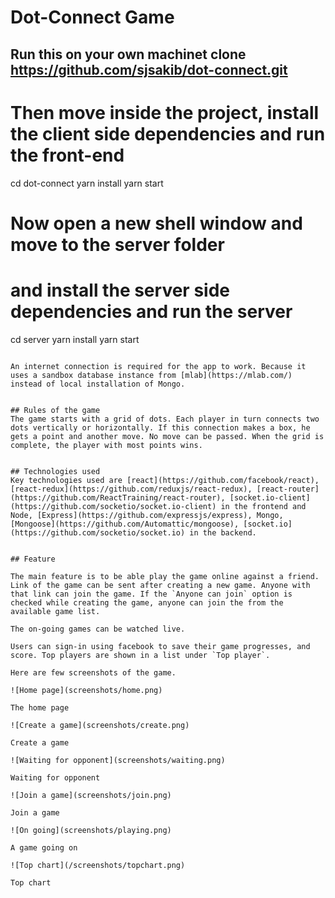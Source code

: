 # Dot-Connect Game

## Run this on your own machinet clone https://github.com/sjsakib/dot-connect.git

# Then move inside the project, install the client side dependencies and run the front-end
cd dot-connect
yarn install
yarn start

# Now open a new shell window and move to the server folder
# and install the server side dependencies and run the server
cd server
yarn install
yarn start
```

An internet connection is required for the app to work. Because it uses a sandbox database instance from [mlab](https://mlab.com/) instead of local installation of Mongo. 


## Rules of the game
The game starts with a grid of dots. Each player in turn connects two dots vertically or horizontally. If this connection makes a box, he gets a point and another move. No move can be passed. When the grid is complete, the player with most points wins.


## Technologies used
Key technologies used are [react](https://github.com/facebook/react), [react-redux](https://github.com/reduxjs/react-redux), [react-router](https://github.com/ReactTraining/react-router), [socket.io-client](https://github.com/socketio/socket.io-client) in the frontend and Node, [Express](https://github.com/expressjs/express), Mongo, [Mongoose](https://github.com/Automattic/mongoose), [socket.io](https://github.com/socketio/socket.io) in the backend.


## Feature

The main feature is to be able play the game online against a friend. Link of the game can be sent after creating a new game. Anyone with that link can join the game. If the `Anyone can join` option is checked while creating the game, anyone can join the from the available game list.

The on-going games can be watched live.

Users can sign-in using facebook to save their game progresses, and score. Top players are shown in a list under `Top player`.

Here are few screenshots of the game.

![Home page](screenshots/home.png)

The home page

![Create a game](screenshots/create.png)

Create a game

![Waiting for opponent](screenshots/waiting.png)

Waiting for opponent

![Join a game](screenshots/join.png)

Join a game

![On going](screenshots/playing.png)

A game going on

![Top chart](/screenshots/topchart.png)

Top chart
